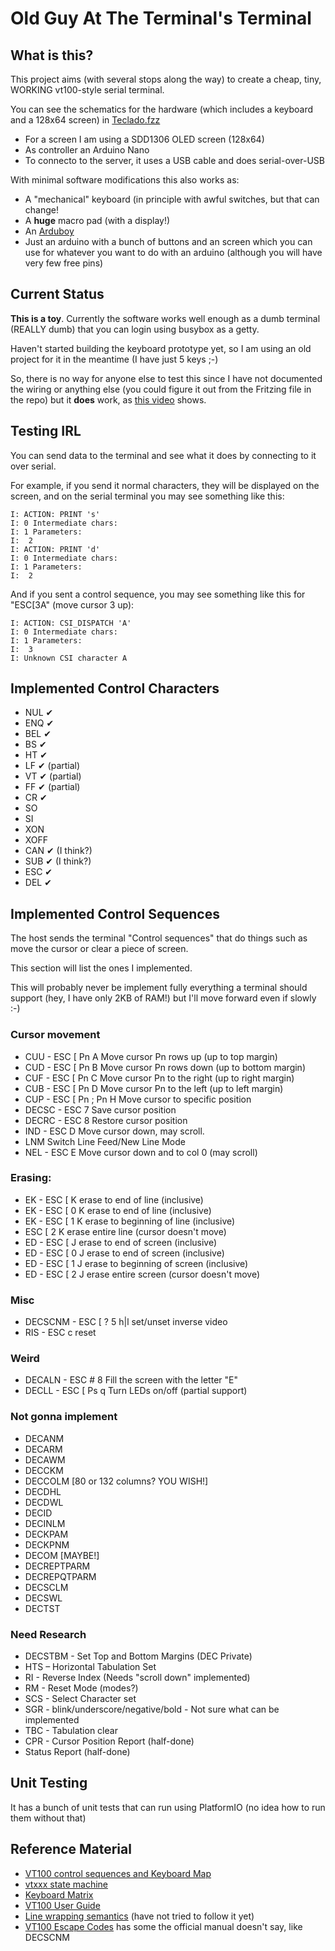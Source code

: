 # Old Guy At The Terminal's Terminal

## What is this?

This project aims (with several stops along the way) to create a 
cheap, tiny, WORKING vt100-style serial terminal.

You can see the schematics for the hardware (which includes a 
keyboard and a 128x64 screen) in [Teclado.fzz](Teclado.fzz)

* For a screen I am using a SDD1306 OLED screen (128x64)
* As controller an Arduino Nano
* To connecto to the server, it uses a USB cable and does
  serial-over-USB
  
With minimal software modifications this also works as:

* A "mechanical" keyboard (in principle with awful switches, 
  but that can change!
* A **huge** macro pad (with a display!)
* An [Arduboy](https://arduboy.com/)
* Just an arduino with a bunch of buttons and an screen which
  you can use for whatever you want to do with an arduino 
  (although you will have very few free pins)

## Current Status

**This is a toy**. Currently the software works well enough as
a dumb terminal (REALLY dumb) that you can login using 
busybox as a getty.

Haven't started building the keyboard prototype yet, so I am using
an old project for it in the meantime (I have just 5 keys ;-)

So, there is no way for anyone else to test this since I have
not documented the wiring or anything else (you could figure it out
from the Fritzing file in the repo) but it **does** work, as [this
video](https://www.youtube.com/watch?v=cyT2SGMdR8Y) shows.

## Testing IRL

You can send data to the terminal and see what it does by connecting to it over serial.

For example, if you send it normal characters, they will be displayed on the screen, and on the serial terminal you may see something like this:

```
I: ACTION: PRINT 's'
I: 0 Intermediate chars:
I: 1 Parameters:
I: 	2
I: ACTION: PRINT 'd'
I: 0 Intermediate chars:
I: 1 Parameters:
I: 	2
```

And if you sent a control sequence, you may see something like this 
for "ESC[3A" (move cursor 3 up):

```
I: ACTION: CSI_DISPATCH 'A'
I: 0 Intermediate chars:
I: 1 Parameters:
I: 	3
I: Unknown CSI character A
```

## Implemented Control Characters

* NUL ✔
* ENQ ✔
* BEL ✔
* BS  ✔
* HT  ✔
* LF  ✔ (partial)
* VT  ✔ (partial)
* FF  ✔ (partial)
* CR  ✔
* SO
* SI
* XON
* XOFF
* CAN ✔ (I think?)
* SUB ✔ (I think?)
* ESC ✔
* DEL ✔

## Implemented Control Sequences

The host sends the terminal "Control sequences" that do things such as move the cursor or clear a piece of screen.

This section will list the ones I implemented.

This will probably never be implement fully everything a terminal should support (hey, I have only 2KB of RAM!) but I'll move forward even if slowly :-)

### Cursor movement

* CUU - ESC [ Pn A          Move cursor Pn rows up (up to top margin)
* CUD - ESC [ Pn B          Move cursor Pn rows down (up to bottom margin)
* CUF - ESC [ Pn C          Move cursor Pn to the right (up to right margin)
* CUB - ESC [ Pn D          Move cursor Pn to the left (up to left margin)
* CUP - ESC [ Pn ; Pn H     Move cursor to specific position
* DECSC - ESC 7             Save cursor position
* DECRC - ESC 8             Restore cursor position
* IND - ESC D               Move cursor down, may scroll.
* LNM                       Switch Line Feed/New Line Mode
* NEL - ESC E               Move cursor down and to col 0 (may scroll)

### Erasing:

*  EK - ESC [ K           erase to end of line (inclusive)
*  EK - ESC [ 0 K         erase to end of line (inclusive)
*  EK - ESC [ 1 K         erase to beginning of line (inclusive)
*  ESC [ 2 K         erase entire line (cursor doesn't move)
*  ED - ESC [ J           erase to end of screen (inclusive)
*  ED - ESC [ 0 J         erase to end of screen (inclusive)
*  ED - ESC [ 1 J         erase to beginning of screen (inclusive)
*  ED - ESC [ 2 J         erase entire screen (cursor doesn't move)

### Misc

* DECSCNM - ESC [ ? 5 h|l   set/unset inverse video
* RIS - ESC c               reset

### Weird

* DECALN - ESC # 8            Fill the screen with the letter "E"
* DECLL  - ESC [ Ps q	        Turn LEDs on/off (partial support)

### Not gonna implement

* DECANM
* DECARM
* DECAWM
* DECCKM
* DECCOLM [80 or 132 columns? YOU WISH!]
* DECDHL
* DECDWL
* DECID
* DECINLM
* DECKPAM
* DECKPNM
* DECOM  [MAYBE!]
* DECREPTPARM
* DECREPQTPARM
* DECSCLM
* DECSWL
* DECTST

### Need Research

* DECSTBM - Set Top and Bottom Margins (DEC Private)
* HTS – Horizontal Tabulation Set
* RI - Reverse Index (Needs "scroll down" implemented)
* RM - Reset Mode (modes?)
* SCS - Select Character set
* SGR - blink/underscore/negative/bold - Not sure what can be implemented
* TBC - Tabulation clear
* CPR - Cursor Position Report (half-done)
* Status Report  (half-done)

## Unit Testing

It has a bunch of unit tests that can run using PlatformIO (no idea how to run them without that)

## Reference Material

* [VT100 control sequences and Keyboard Map](http://braun-home.net/michael/info/misc/VT100_commands.htm)
* [vtxxx state machine](https://vt100.net/emu/dec_ansi_parser#ACESCDIS)
* [Keyboard Matrix](http://blog.komar.be/how-to-make-a-keyboard-the-matrix/)
* [VT100 User Guide](https://vt100.net/docs/vt100-ug/)
* [Line wrapping semantics](https://github.com/mattiase/wraptest)  (have not tried to follow it yet)
* [VT100 Escape Codes](https://www.cs.csub.edu/howto/vt100_escape_codes.html) has some the official manual doesn't say, like DECSCNM
